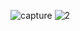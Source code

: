 ![capture](https://cloud.githubusercontent.com/assets/16962727/14386545/0c38b83c-fdc3-11e5-914e-d51b3171db55.JPG)
![2](https://cloud.githubusercontent.com/assets/16962727/14386549/0d5cc802-fdc3-11e5-804b-e976e011fe73.JPG)
